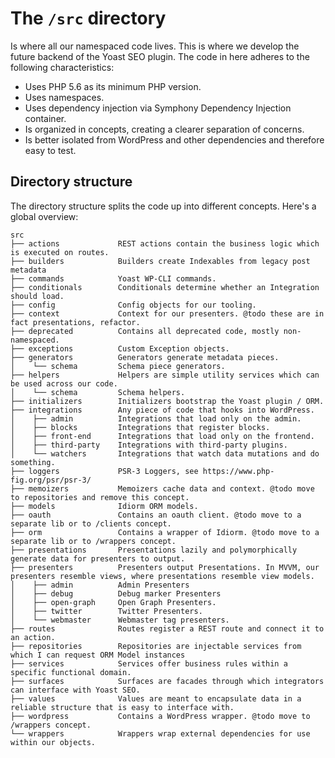 # The `/src` directory

Is where all our namespaced code lives. This is where we develop the future backend of the Yoast SEO plugin. The code in here adheres to the following characteristics:
- Uses PHP 5.6 as its minimum PHP version.
- Uses namespaces.
- Uses dependency injection via Symphony Dependency Injection container.
- Is organized in concepts, creating a clearer separation of concerns.
- Is better isolated from WordPress and other dependencies and therefore easy to test.

## Directory structure

The directory structure splits the code up into different concepts. Here's a global overview:

```
src
├── actions             REST actions contain the business logic which is executed on routes.
├── builders            Builders create Indexables from legacy post metadata
├── commands            Yoast WP-CLI commands.
├── conditionals        Conditionals determine whether an Integration should load.
├── config              Config objects for our tooling.
├── context             Context for our presenters. @todo these are in fact presentations, refactor.
├── deprecated          Contains all deprecated code, mostly non-namespaced.
├── exceptions          Custom Exception objects.
├── generators          Generators generate metadata pieces.
│    └── schema         Schema piece generators.
├── helpers             Helpers are simple utility services which can be used across our code.
│    └── schema         Schema helpers.
├── initializers        Initializers bootstrap the Yoast plugin / ORM.
├── integrations        Any piece of code that hooks into WordPress.
│    ├── admin          Integrations that load only on the admin.
│    ├── blocks         Integrations that register blocks.
│    ├── front-end      Integrations that load only on the frontend.
│    ├── third-party    Integrations with third-party plugins.
│    └── watchers       Integrations that watch data mutations and do something.
├── loggers             PSR-3 Loggers, see https://www.php-fig.org/psr/psr-3/
├── memoizers           Memoizers cache data and context. @todo move to repositories and remove this concept.
├── models              Idiorm ORM models.
├── oauth               Contains an oauth client. @todo move to a separate lib or to /clients concept.
├── orm                 Contains a wrapper of Idiorm. @todo move to a separate lib or to /wrappers concept.
├── presentations       Presentations lazily and polymorphically generate data for presenters to output.
├── presenters          Presenters output Presentations. In MVVM, our presenters resemble views, where presentations resemble view models.
│    ├── admin          Admin Presenters
│    ├── debug          Debug marker Presenters
│    ├── open-graph     Open Graph Presenters.
│    ├── twitter        Twitter Presenters.
│    └── webmaster      Webmaster tag presenters.
├── routes              Routes register a REST route and connect it to an action.
├── repositories        Repositories are injectable services from which I can request ORM Model instances
├── services            Services offer business rules within a specific functional domain.
├── surfaces            Surfaces are facades through which integrators can interface with Yoast SEO.
├── values              Values are meant to encapsulate data in a reliable structure that is easy to interface with.
├── wordpress           Contains a WordPress wrapper. @todo move to /wrappers concept.
└── wrappers            Wrappers wrap external dependencies for use within our objects.
```
